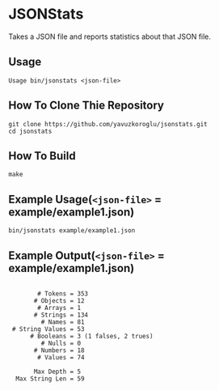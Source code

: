 # JSONStats

Takes a JSON file and reports statistics about that JSON file.

## Usage

```
Usage bin/jsonstats <json-file>
```

## How To Clone Thie Repository

```
git clone https://github.com/yavuzkoroglu/jsonstats.git
cd jsonstats
```

## How To Build

```
make
```

## Example Usage(`<json-file>` = example/example1.json)

```
bin/jsonstats example/example1.json
```

## Example Output(`<json-file>` = example/example1.json)

```

        # Tokens = 353
       # Objects = 12
        # Arrays = 1
       # Strings = 134
         # Names = 81
 # String Values = 53
      # Booleans = 3 (1 falses, 2 trues)
         # Nulls = 0
       # Numbers = 18
        # Values = 74

       Max Depth = 5
  Max String Len = 59

```
